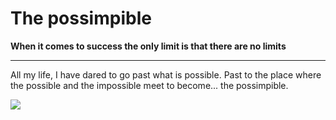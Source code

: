 # The possimpible

**When it comes to success the only limit is that there are no limits**
*******
All my life, I have dared to go past what is possible. Past to the place where the possible and the impossible meet to become... the possimpible.

![](https://i.postimg.cc/MpMNTMhz/LVJh-Ni-Jy-LAM.jpg)
